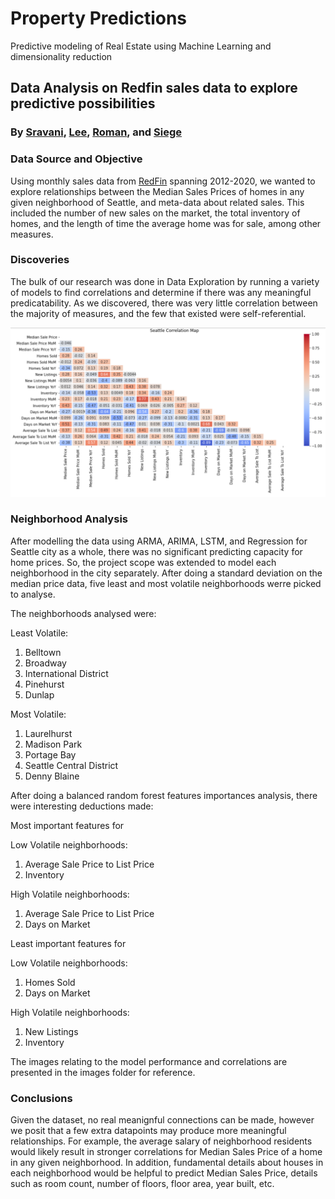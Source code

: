 # Property Predictions

Predictive modeling of Real Estate using Machine Learning and dimensionality reduction

## Data Analysis on Redfin sales data to explore predictive possibilities

### By [Sravani](https://github.com/sravani61), [Lee](https://github.com/hageslel), [Roman](https://github.com/rrivera94), and [Siege](https://github.com/CapraRoyale)

### Data Source and Objective

Using monthly sales data from [RedFin](https://www.redfin.com/news/data-center/) spanning 2012-2020, we wanted to explore relationships between the Median Sales Prices of homes in any given neighborhood of Seattle, and meta-data about related sales. This included the number of new sales on the market, the total inventory of homes, and the length of time the average home was for sale, among other measures.

### Discoveries

The bulk of our research was done in Data Exploration by running a variety of models to find correlations and determine if there was any meaningful predicatability. As we discovered, there was very little correlation between the majority of measures, and the few that existed were self-referential.

![Correlation Map](/Neighborhood_models_Images/correlation.png)

### Neighborhood Analysis

After modelling the data using ARMA, ARIMA, LSTM, and Regression for Seattle city as a whole, there was no significant predicting capacity for home prices. So, the project scope was extended to model each neighborhood in the city separately. After doing a standard deviation on the median price data, five least and most volatile neighborhoods werre picked to analyse.

The neighborhoods analysed were:

Least Volatile:

1. Belltown
2. Broadway
3. International District
4. Pinehurst
5. Dunlap

Most Volatile:

1. Laurelhurst
2. Madison Park
3. Portage Bay
4. Seattle Central District
5. Denny Blaine

After doing a balanced random forest features importances analysis, there were interesting deductions made:

Most important features for

Low Volatile neighborhoods:

1. Average Sale Price to List Price
2. Inventory

High Volatile neighborhoods:

1. Average Sale Price to List Price
2. Days on Market

Least important features for

Low Volatile neighborhoods:

1. Homes Sold
2. Days on Market

High Volatile neighborhoods:

1. New Listings
2. Inventory

The images relating to the model performance and correlations are presented in the images folder for reference.

### Conclusions

Given the dataset, no real meanignful connections can be made, however we posit that a few extra datapoints may produce more meaningful relationships. For example, the average salary of neighborhood residents would likely result in stronger correlations for Median Sales Price of a home in any given neighborhood.
In addition, fundamental details about houses in each neighborhood would be helpful to predict Median Sales Price, details such as room count, number of floors, floor area, year built, etc.
